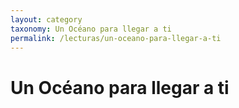 ```yaml
---
layout: category
taxonomy: Un Océano para llegar a ti
permalink: /lecturas/un-oceano-para-llegar-a-ti
---
```




# Un Océano para llegar a ti
